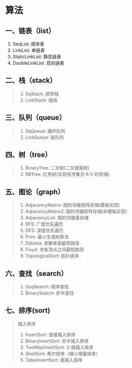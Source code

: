 # 算法

## 一、链表（list）
1. SeqList: 顺序表
2. LinkList: 单链表
3. StaticLinkList: 静态链表
4. DoubleLinkList: 双向链表 

## 二、栈（stack）
> 1. SqStack: 顺序栈
> 2. LinkStack: 链栈

## 三、队列（queue）
> 1. SqQueue: 循环队列
> 2. LinkQueue: 链队列

## 四、树（tree）
> 1. BinaryTree: 二叉树(二叉搜索树)
> 2. RBTree: 红黑树(实现有序集合 K-V 的存储)

## 五、图论（graph）
> 1. AdjacencyMatrix: 图的邻接矩阵存储(模板实现)
> 2. AdjacencyMatrix2: 图的邻接矩阵存储(非模板实现)
> 3. AdjacencyList: 图的邻接表存储
> 4. BFS: 广度优先遍历
> 5. DFS: 深度优先遍历
> 6. Prim: 最小生成树算法
> 7. Dijkstra: 求解单源最短路径
> 8. Floyd: 求各顶点之间最短路径
> 9. TopologicalSort: 拓扑排序

## 六、查找（search）
> 1. SeqSearch: 顺序查找
> 2. BinarySearch: 折半查找

## 七、排序(sort)
> 插入排序
> 1. InsertSort: 直接插入排序
> 2. BinaryInsertSort: 折半插入排序
> 3. TwoWayInsertSort: 2-路插入排序
> 4. ShellSort: 希尔排序（缩小增量排序）
> 5. TableInsertSort: 表插入排序